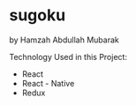 # sugoku

by Hamzah Abdullah Mubarak

Technology Used in this Project:

- React
- React - Native
- Redux
